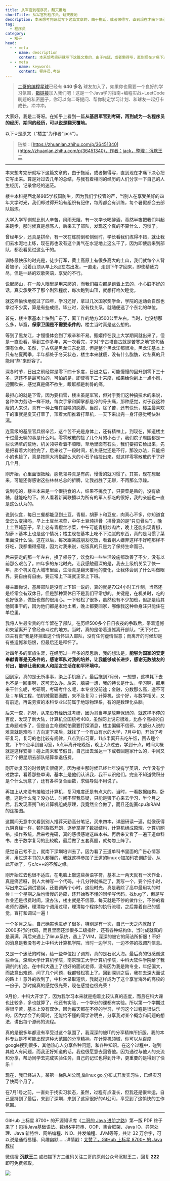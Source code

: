 ```yaml
---
title: 从军官到程序员，翻天覆地
shortTitle: 从军官到程序员，翻天覆地
description: 本来想考完研就写下这篇文章的，由于拖延，或者懒得写，直到现在才痛下决心把它写出来。算是对过去几年的总结，与我有着相同的经历的人们分享一下自己的人生经历，记录曾经的迷茫。 楼主本科是西北某985学校国防生…
tag:
  - 程序员
category:
  - 知乎
head:
  - - meta
    - name: description
      content: 本来想考完研就写下这篇文章的，由于拖延，或者懒得写，直到现在才痛下决心把它写出来。算是对过去几年的总结，与我有着相同的经历的人们分享一下自己的人生经历，记录曾经的迷茫。 楼主本科是西北某985学校国防生…
  - - meta
    - name: keywords
      content: 程序员,考研
---
```


>[二哥的编程星球](https://mp.weixin.qq.com/s/fpQZq4vOA-bH5XCZETcXLA)已经有 **640 多名** 球友加入了，如果你也需要一个良好的学习氛围，[戳链接](https://mp.weixin.qq.com/s/fpQZq4vOA-bH5XCZETcXLA)加入我们吧！这是一个Java学习指南+编程实战+LeetCode 刷题的私密圈子，你可以向二哥提问、帮你制定学习计划、和球友一起打卡成长，冲冲冲。

大家好，我是二哥呀。在知乎上看到一篇**从基层军官到考研，再到成为一名程序员的经历，期间的经历，可以说是翻天覆地。**

以下↓是原文（“楼主”为作者“jack”）。

>链接：[https://zhuanlan.zhihu.com/p/36451340](https://zhuanlan.zhihu.com/p/36451340)，作者：jack，整理：沉默王二

----

本来想考完研就写下这篇文章的，由于拖延，或者懒得写，直到现在才痛下决心把它写出来。算是对过去几年的总结，与我有着相同的经历的人们分享一下自己的人生经历，记录曾经的迷茫。

楼主本科是西北某985学校国防生，因为我们学校管的严，当别人在享受美好的四年大学时光，我们却过得开始有组织有纪律，每周都会有训练，每个暑假都会去部队锻炼。

大学入学军训就比别人辛苦，风雨无阻，有一次学长喝醉酒，竟然半夜把我们叫起来跑步，那时候真是想骂人，后来去了部队，发现这个真的不算什么，习惯了。

曾经年少，还真是拼命，有一次在练前倒和侧倒时，学长看我们练得不错，就让我们去水泥地上练，现在再也没有这个勇气在水泥地上这么干了，因为即使后来到部队，都没看见过这么干的。

训练最快乐的时光是，徒步行军，黄土高原上有很多高大的土山，我们就每个人背着被子，沿着山顶从早上8点左右出发，一直走，走到下午才回来，即使精疲力尽，但是一路的欢歌笑语，享受的不行。

说起爬山，在一般人眼里是用来爬的，而我们每次都是跑着上去的，小心脏不好的话，真实承受不了那个剧烈程度，每次跑到山顶，就想打哈欠睡觉。

就这样愉快地度过了四年，学习还好，拿过几次国家奖学金，学院的运动会自然也拿过不少奖，算是有些成绩。毕业时，没有找关系，就随便选了个东北的单位。

首先，楼主家基本上快到广东了，离工作的地方3500公里左右。当时，也没想那么多，毕竟，**保家卫国是不需要条件的**，楼主当时真是这么想的。

等到了黑龙江，才慢慢体会到了艰辛和不易。甄嬛传在我上大学期间就出来了，但是一直没看，等到工作多年，某一次看完，才对“宁古塔自古就是苦寒之地”这句话深有体会。虽然，宁古塔是黑龙江东北部，但是整个黑龙江都很冷。黑龙江基本上只有冬夏两季，半年都处于冬天状态，楼主本来就瘦，没有什么脂肪，过冬真的只能用“熬”来形容了。

深冬时节，日出之前经常是零下四十多度，日出之后，可能慢慢的回升到零下三十多，这还不是最可怕的，可怕的是，即使零下二十来度，如果给你刮上一点小风，迎面吹来，感觉真是痛不欲生，眼眶都是刺骨的痛。

最担心的就是下雪，因为要扫雪，楼主虽是军官，但对于我们这种搞技术的来说，各种体力劳动一样不缺，每次手掌和脚掌都是冷的骨头痛，那种感觉，对于我这种瘦的人来说，真有一种上帝在召唤的感脚。当然，除了苦，还有快乐，楼主最喜欢干的事就是夏天打草了，顶着太阳推着打草机，一天下来出完一身汗感觉畅快淋漓。

连营级的基层官兵很辛苦，这个苦不光是身体上，还有精神上。到现在，知道楼主干过最无聊的事是什么吗。零零散散的捡了几个月的小石子，我们院子周围都是一些长满草的荒地，机关领导看着不顺眼，草地里面有石头，我们要把它检出来，先是把看着大的捡完了，后来过了一段时间，机关感觉还是不行，那没办法，只能把小的也捡了，真是按照大拇指那么大的小石子给捡出来，就这样零零散散的干了好几个月。

刚开始，心里面很抵触，感觉领导真是有病，慢慢的就习惯了。其实，现在想起来，可能还得感谢这些林林总总的折腾，让我战胜了无聊，不再那么浮躁。

说到吃的，楼主本来是一个很挑食的人，结果不挑食了，只要菜是熟的，没有放糖，就能吃的下。外人看着新闻联播以为所有的军人都吃的很好，我的亲戚也一直是这么认为的。

说到伙食，每日三餐都能见到土豆，青椒，胡萝卜和豆皮，肉真心不多，你知道食堂怎么变换吗，早上土豆丝凉菜，中午土豆炖排骨（排骨真的是“只见骨头”），晚上土豆炖茄子。早上必有青椒丝凉菜，中午可能青椒炒肉片，晚上还能出现青椒，胡萝卜基本上也是这个情况；楼主现在基本上吃不下油腻的东西，真的是习惯了菜里面没什么油。这在以后，每次跟亲戚朋友吃饭，看着别人嫌弃这样不好吃那样不好吃，我都懒得搭理，因为对我来说，吃饭真的只是为了保持生命而已。

后来要走的那一年左右，换了领导了，饮食和一些生活设施都改善了不少，没有以前那么艰苦了。四年多的东北时光，让我感触最深的是，我去上级机关呆了快一年，那个机关在大城市里面，生活真是翻天覆地的变化，让我体会到了什么叫做眼界，要自由有自由，要正常上下班就正常上下班。

楼主跟你说，基层部队是没有上下班一说的，真的就是7X24小时工作制，当然还是经常会有双休日，但是那种双休日不是我们平常想的。关键是，在机关时，吃的也好很多，做饭也做的很用心。一下轻松了很多，虽然也有不少加班，但那是给其他同事干的，因为他们都是本地土著，晚上都要回家，哪像我这种单身汪只能住在单位里。

我将人生最宝贵的年华留在了部队。在历经500多个日日夜夜的争取后，带着遗憾和失望离开了曾经奋斗过的地方。当时，真的是带着遗憾离开部队。“天下兴亡，匹夫有责”我是怀揣着这个情怀进入部队，没有任何虚情假意；而离开的时候却是有些遗憾和怨恨，但最后还是释怀了。

对四年多的军旅生涯，在经历过一年多的反思后，我的想法是，**能够为国家的安定奉献青春是无条件的，感谢军队对我的培养，让我能够成长进步，感谢无数战友的付出，能够让我和亲人和朋友生活在和平环境中。**

回到家，真的是无所事事，染上手机瘾了。最后拖到7月份，一想想，这样耗下去也不是一回事啊，这可怎么办。后来，脑袋一想，我的特长是什么，学习啊，那用来干什么呢，考研啊，考研考什么呢，本专业没前途；金融，分数那么高，遥不可及；车辆工程，怕机械需要画图，来不及复习；计算机，这个好，与数学相关，又有前途，再说劳资的本科专业以前属于地球物理系，有的是数理化头脑。

后来一查，妈呀，从来没有经历过考研，因为哥当年是放弃保研的，就这样不停的百度，发现了新大陆，计算机全国统考408，虽然网上说它很难，比各个高校的自主命题难多了，但是自主命题就怕需要打探消息，楼主偏偏不信邪，大部分人说的难真就是难吗！方向定下来后，就找了一个有山有水的大学，7月中旬，开始了考研复习，复习的也比较有规律，八点到自习室，11点半离开去吃午饭，回去睡个觉，下午2点半到自习室，5点半离开吃晚饭，晚上7点过去，学到十点，时间大概就是这样安排！碰上周末和节假日，自己出去溜达一下或者回趟家什么的，中间又花了个把星期去部队结算拿退伍费。

刚开始复习的时候确实很痛苦，因为楼主那时候已经七年没有学英语，六年没有学过数学，看着那些单词，基本上是他们认识我，我不认识他们。完全不知道微积分是个什么玩意了，还有各种复合函数，求偏导就不用说了。

再加上从来没有接触过计算机，复习难度还是有点大的。当时，一看数据结构，卧槽，这是什么鬼？没办法，时间不容我质疑，只能是狠下心来去学习，半个月之后，我发现唐朔飞的计算机组成原理，我竟然全会做了，而且还能画cpu和RAM的连接图。

这期间无意中又看到别人推荐天勤高分笔记，买来四本，详细研读一遍，就像获得九阴真经一样，顿时豁然开朗，逐步掌握了数据结构，计算机组成原理，计算机网络，操作系统。后来考完研，真的感很感谢这四本书。再后来又看了一遍王道单科书，由于数学复习的比较晚，最后做了五套真题，就匆匆上阵了。

感觉自己考不上，就南下深圳培训去了。因为看了王道单科书里面的广告心情澎湃，用过这本书的人都懂的，我就这样参加了王道的linux c加加码农训练营。从此开始了，与c/c++的不解之缘。

刚开始过去也很不适应，在电脑上敲这些英语字符，基本上一两天就有一次作业，真是痛苦呀，别人大神写一个代码，十几分钟就搞定了，我写一个，要个把小时，写出来之后调试错误，还要调两个小时，这段时光，真是我除了高中最用功的时候！一个星期之后也慢慢的适应，还开始教不懂的同学写代码，找bug了，但是写作业还是很费时间。没办法，楼主就是不信邪，每天就是不停的做作业，不停的看老师的源码，理清每个调用过程，理清每个程序的执行流程，之后靠着自己的感觉，盲打和调试一遍！

一个多月之后，自己确实也进步了很多，特别是有一次，自己一天之内就敲了2000多行的代码，而且里面还涉很多二级指针，还有各种结构体，当时成就真的是满满。再后来遇上了linux系统，遇上了VIM，深深的被它的简洁所折服！不好的消息是我没有考上中科大计算机学院，当时一边学习，一边不停的找调剂信息。

又是一个迷茫的时候，给一些单位投了调剂，真的是石沉大海。最后真的很感谢这些单位，深圳大学计算机学院，南京理工大学计算机学院，中科大软件学院给了我调剂的机会。在中科大遇上了很好的面试老师，没有因为我是跨专业，年纪偏大，而故意出难题，问了几个问题，我都轻松答上了。回到深圳之后，我在去深大面试的路上！意外的收到了，中科大录取短信，我就这样成为了这个享誉海外的高校的一份子。那时候真的感觉很光荣，现在感觉也很光荣！

9月份，中科大开学了，因为我学习本来就是抱着比较认真的态度，而且在科大课也比较多，多也就算了，他还有实验，一个学分的课都有实验。所以第一个学期过得很辛苦，基本上没有双休，因为每天都在不停的学习，学习这个过程是很快乐的，因为学会了的同时，还能给不懂的同学讲明白，分享我对某个概念和问题的想法，讲出每个源码的流程。

真的是很多年都没有享受过这个氛围了，我深深的被IT的分享精神所折服。我的本科专业是不可能出现这种大范围的分享精神。在计算机领域，你可以从百度google搜到很多，其他热心人分享各种问题，和各种知识。在这个过程中，碰到其他人有问题，而我正好知道的话，我也很愿意去回答他。因为通过与他人的交流和分享，帮助同学去完成实验任务，自己的记忆也得到升华，更重要的是得到了快乐！

现在，我已经进入，某第一梯队AI公司,做linux go,分布式开发实习生，已经实习了快两个月了。

在7月1号之前，一直处于找实习状态，虽然，过程有点漫长，但我还是很幸运，自己坚持到了最后，来到了深圳，来到了这家很好的AI公司，享受到了这愉快的工作氛围。

----

GitHub 上标星 8700+ 的开源知识库《[二哥的 Java 进阶之路](https://github.com/itwanger/toBeBetterJavaer)》第一版 PDF 终于来了！包括Java基础语法、数组&字符串、OOP、集合框架、Java IO、异常处理、Java 新特性、网络编程、NIO、并发编程、JVM等等，共计 32 万余字，可以说是通俗易懂、风趣幽默……详情戳：[太赞了，GitHub 上标星 8700+ 的 Java 教程](https://javabetter.cn/overview/)


微信搜 **沉默王二** 或扫描下方二维码关注二哥的原创公众号沉默王二，回复 **222** 即可免费领取。

![](https://cdn.tobebetterjavaer.com/tobebetterjavaer/images/gongzhonghao.png)

